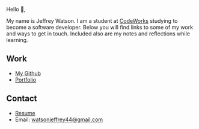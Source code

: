 Hello 👋, 

My name is Jeffrey Watson. I am a student at [CodeWorks](https://boisecodeworks.com) studying to become a software developer. Below you will find links to some of my work and ways to get in touch. Included also are my notes and reflections while learning. 

## Work

  + [My Github](https://github.com/JeffreyWatson)
  + [Portfolio](https://JeffreyWatson.github.io/)

## Contact

  + [Resume](https://JeffreyWatson.github.io/resume)
  + Email: watsonjeffrey44@gmail.com
  
